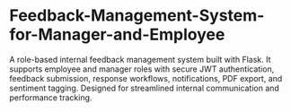 # Feedback-Management-System-for-Manager-and-Employee
A role-based internal feedback management system built with Flask. It supports employee and manager roles with secure JWT authentication, feedback submission, response workflows, notifications, PDF export, and sentiment tagging. Designed for streamlined internal communication and performance tracking.
